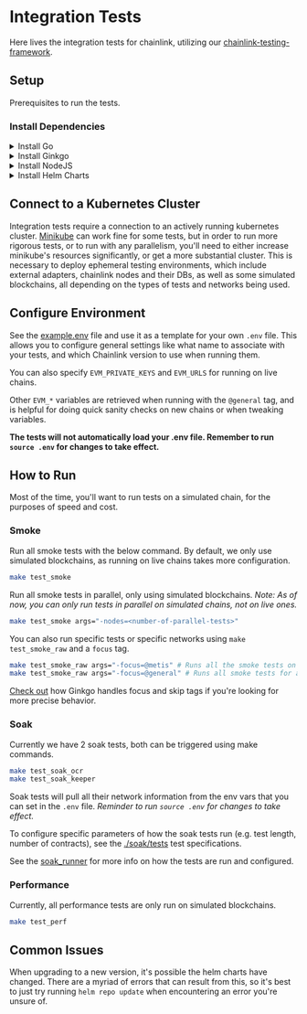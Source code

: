 # Integration Tests

Here lives the integration tests for chainlink, utilizing our [chainlink-testing-framework](https://github.com/smartcontractkit/chainlink-testing-framework).

## Setup

Prerequisites to run the tests.

### Install Dependencies

<details>
  <summary>Install Go</summary>

  [Install](https://go.dev/doc/install)
</details>

<details>
  <summary>Install Ginkgo</summary>

  [Ginkgo](https://onsi.github.io/ginkgo/) is the testing framework we use to compile and run our tests. It comes with a lot of handy testing setups and goodies on top of the standard Go testing packages.

  `go install github.com/onsi/ginkgo/v2/ginkgo`
</details>

<details>
  <summary>Install NodeJS</summary>

  [Install](https://nodejs.org/en/download/)
</details>

<details>
  <summary>Install Helm Charts</summary>

  [Install Helm](https://helm.sh/docs/intro/install/#through-package-managers) if you don't already have it. Then add necessary charts with the below commands.

  ```sh
  helm repo add chainlink-qa https://raw.githubusercontent.com/smartcontractkit/qa-charts/gh-pages/
  helm repo add bitnami https://charts.bitnami.com/bitnami
  helm repo update
  ```

</details>

## Connect to a Kubernetes Cluster

Integration tests require a connection to an actively running kubernetes cluster. [Minikube](https://minikube.sigs.k8s.io/docs/start/)
can work fine for some tests, but in order to run more rigorous tests, or to run with any parallelism, you'll need to either
increase minikube's resources significantly, or get a more substantial cluster.
This is necessary to deploy ephemeral testing environments, which include external adapters, chainlink nodes and their DBs,
as well as some simulated blockchains, all depending on the types of tests and networks being used.

## Configure Environment

See the [example.env](./example.env) file and use it as a template for your own `.env` file. This allows you to configure general settings like what name to associate with your tests, and which Chainlink version to use when running them.

You can also specify `EVM_PRIVATE_KEYS` and `EVM_URLS` for running on live chains.

Other `EVM_*` variables are retrieved when running with the `@general` tag, and is helpful for doing quick sanity checks on new chains or when tweaking variables.

**The tests will not automatically load your .env file. Remember to run `source .env` for changes to take effect.**

## How to Run

Most of the time, you'll want to run tests on a simulated chain, for the purposes of speed and cost.

### Smoke

Run all smoke tests with the below command. By default, we only use simulated blockchains, as running on live chains takes more configuration.

```sh
make test_smoke
```

Run all smoke tests in parallel, only using simulated blockchains. *Note: As of now, you can only run tests in parallel on simulated chains, not on live ones.*

```sh
make test_smoke args="-nodes=<number-of-parallel-tests>"
```

You can also run specific tests or specific networks using `make test_smoke_raw` and a `focus` tag.

```sh
make test_smoke_raw args="-focus=@metis" # Runs all the smoke tests on the Metis Stardust network
make test_smoke_raw args="-focus=@general" # Runs all smoke tests for a network that you define in environment vars
```

[Check out](https://onsi.github.io/ginkgo/#description-based-filtering) how Ginkgo handles focus and skip tags if you're looking for more precise behavior.

### Soak

Currently we have 2 soak tests, both can be triggered using make commands.

```sh
make test_soak_ocr
make test_soak_keeper
```

Soak tests will pull all their network information from the env vars that you can set in the `.env` file. *Reminder to run `source .env` for changes to take effect.*

To configure specific parameters of how the soak tests run (e.g. test length, number of contracts), see the [./soak/tests](./soak/tests/) test specifications.

See the [soak_runner](./soak/soak_runner_test.go) for more info on how the tests are run and configured.

### Performance

Currently, all performance tests are only run on simulated blockchains.

```sh
make test_perf
```

## Common Issues

When upgrading to a new version, it's possible the helm charts have changed. There are a myriad of errors that can result from this, so it's best to just try running `helm repo update` when encountering an error you're unsure of.
